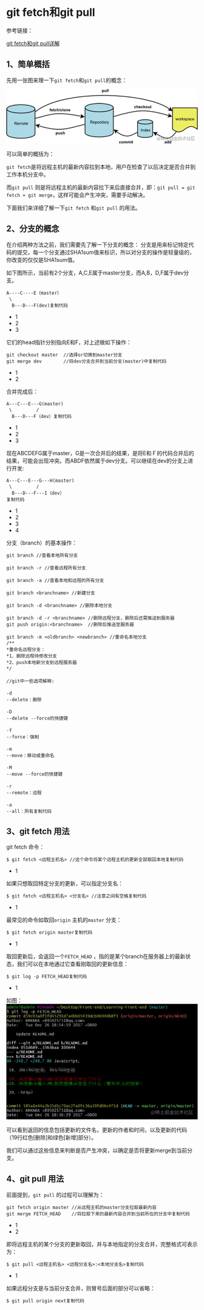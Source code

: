 # git fetch和git pull

参考链接：

[git fetch和git pull详解](https://juejin.cn/post/6844903921794859021)

## 1、简单概括 

先用一张图来理一下`git fetch`和`git pull`的概念：

![img](Imag/16c84ff492a9de1a~tplv-t2oaga2asx-zoom-in-crop-mark:1304:0:0:0.awebp)

可以简单的概括为：

`git fetch`是将远程主机的最新内容拉到本地，用户在检查了以后决定是否合并到工作本机分支中。

而`git pull` 则是将远程主机的最新内容拉下来后直接合并，即：`git pull = git fetch + git merge`，这样可能会产生冲突，需要手动解决。

下面我们来详细了解一下`git fetch` 和`git pull` 的用法。 



## 2、分支的概念 

在介绍两种方法之前，我们需要先了解一下分支的概念： 
分支是用来标记特定代码的提交，每一个分支通过SHA1sum值来标识，所以对分支的操作是轻量级的，你改变的仅仅是SHA1sum值。

如下图所示，当前有2个分支，A,C,E属于master分支，而A,B，D,F属于dev分支。

```
A----C----E（master）
 \
  B---D---F(dev)复制代码
```

- 1
- 2
- 3

它们的head指针分别指向E和F，对上述做如下操作：

```
git checkout master  //选择or切换到master分支
git merge dev        //将dev分支合并到当前分支(master)中复制代码
```

- 1
- 2

合并完成后：

```
A---C---E---G(master)
 \         /
  B---D---F（dev）复制代码
```

- 1
- 2
- 3

现在ABCDEFG属于master，G是一次合并后的结果，是将E和Ｆ的代码合并后的结果，可能会出现冲突。而ABDF依然属于dev分支。可以继续在dev的分支上进行开发:

```
A---C---E---G---H(master)
 \         /
  B---D---F---I（dev）
复制代码
```

- 1
- 2
- 3
- 4

分支（branch）的基本操作：

```
git branch //查看本地所有分支 

git branch -r //查看远程所有分支

git branch -a //查看本地和远程的所有分支

git branch <branchname> //新建分支

git branch -d <branchname> //删除本地分支

git branch -d -r <branchname> //删除远程分支，删除后还需推送到服务器
git push origin:<branchname>  //删除后推送至服务器

git branch -m <oldbranch> <newbranch> //重命名本地分支
/**
*重命名远程分支：
*1、删除远程待修改分支
*2、push本地新分支到远程服务器
*/

//git中一些选项解释:

-d
--delete：删除

-D
--delete --force的快捷键

-f
--force：强制

-m
--move：移动或重命名

-M
--move --force的快捷键

-r
--remote：远程

-a
--all：所有复制代码
```

 

## 3、git fetch 用法 

git fetch 命令：

```
$ git fetch <远程主机名> //这个命令将某个远程主机的更新全部取回本地复制代码
```

- 1

如果只想取回特定分支的更新，可以指定分支名：

```
$ git fetch <远程主机名> <分支名> //注意之间有空格复制代码
```

- 1

最常见的命令如取回`origin` 主机的`master` 分支：

```
$ git fetch origin master复制代码
```

- 1

取回更新后，会返回一个`FETCH_HEAD` ，指的是某个branch在服务器上的最新状态，我们可以在本地通过它查看刚取回的更新信息：

```
$ git log -p FETCH_HEAD复制代码
```

- 1

如图： 
![img](Imag/16c84ff492b700ad~tplv-t2oaga2asx-zoom-in-crop-mark:1304:0:0:0.awebp)

可以看到返回的信息包括更新的文件名，更新的作者和时间，以及更新的代码（19行红色[删除]和绿色[新增]部分）。

我们可以通过这些信息来判断是否产生冲突，以确定是否将更新merge到当前分支。 



## 4、git pull 用法 

前面提到，`git pull` 的过程可以理解为：

```
git fetch origin master //从远程主机的master分支拉取最新内容 
git merge FETCH_HEAD    //将拉取下来的最新内容合并到当前所在的分支中复制代码
```

- 1
- 2

即将远程主机的某个分支的更新取回，并与本地指定的分支合并，完整格式可表示为：

```
$ git pull <远程主机名> <远程分支名>:<本地分支名>复制代码
```

- 1

如果远程分支是与当前分支合并，则冒号后面的部分可以省略：

```
$ git pull origin next复制代码
```